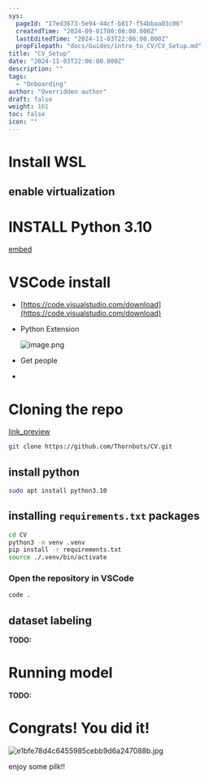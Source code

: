 ```yaml
---
sys:
  pageId: "17ed3673-5e94-44cf-b817-f54bbaa03c06"
  createdTime: "2024-09-01T00:08:00.000Z"
  lastEditedTime: "2024-11-03T22:06:00.000Z"
  propFilepath: "docs/Guides/intro_to_CV/CV_Setup.md"
title: "CV_Setup"
date: "2024-11-03T22:06:00.000Z"
description: ""
tags:
  - "Onboarding"
author: "Overridden author"
draft: false
weight: 161
toc: false
icon: ""
---
```


# Install WSL

## enable virtualization

# INSTALL Python 3.10

[embed](https://www.rose-hulman.edu/class/csse/csse132/2425a/labs/prelab1-wsl2.html)

# VSCode install

- [https://code.visualstudio.com/download](https://code.visualstudio.com/download)
- Python Extension

	![image.png](https://prod-files-secure.s3.us-west-2.amazonaws.com/d518164a-d88e-44d1-a4ee-3adb3bd8bce0/d82b6650-a5e4-4d3c-b8c9-93d817dae00e/image.png?X-Amz-Algorithm=AWS4-HMAC-SHA256&X-Amz-Content-Sha256=UNSIGNED-PAYLOAD&X-Amz-Credential=ASIAZI2LB466VFGQYVGM%2F20250329%2Fus-west-2%2Fs3%2Faws4_request&X-Amz-Date=20250329T032131Z&X-Amz-Expires=3600&X-Amz-Security-Token=IQoJb3JpZ2luX2VjEAAaCXVzLXdlc3QtMiJGMEQCIDLrX1yJZLxCenBSQCtm8kmCUzggGSygLqUJ0NIm%2BHsGAiABwKd9qLnhj8i%2FPvOJSExpPHCx3%2BAdxVmDsrkYyA%2BNsir%2FAwhoEAAaDDYzNzQyMzE4MzgwNSIMyf1cpOTUHdsnVr53KtwDkKxDKIotqufqYCUGYgGjmA4T6W2boFZ11GYuKktzMtG0UQWfOC%2B4dC4v8lgpWD47%2Bl6vCjF%2B7U5Ob13a0Fy881cY72Q6Vn%2FUWOk5ZCXAeOmti1MEUpEq2zhaO4PvWIDTGz6q1eoF4ByxLRJRqOc4Dn%2B0%2FQ8oEVI1VtiwpHJlBSVrHsdfdvTncjlgNyf8aVpywlDho3Y7WJLiUzeDMKt8T44ncTaxH6nOg4VsLcPo3QmGLcY7a7nWOLgtPCN4nRRaQ1yrwAJ1v3exgfZ3oC2499Z7hY8rZtLn9tFSx84vjgOE4grk0N6bZumps8pX1V8hoRDCEz23IZYfvp7Zb0EBAupGQ1su3oBKUkGAvG%2BJaO%2B7waNEPILef86b6%2BsseGf1UCwyuCkhwIWnDJm0Yf8dhDm%2F1nFZYG8YPoTZRoRDLbuliv2KfLqD4I%2FGYQCbHU7uXb41wO%2BCAHGScI4VrtlWK18IvMDDLeaHWlWzsLuczhz3wx75lpKIHjKBm59h5F1aWoMGpqCq54TGn70YIiupwThLVGFdHYO6Uwzm8pE3lQ2xG5lOTJYoT5XdfoRWtqO29skkHHxaspiHJYY15uI9IGaUlsSeamLzos9RChI6%2FN3sdftVf7WTKNi7Yowwi9%2BcvwY6pgG37D4g1FEFenk6De1mtUqudmK66eWLj%2BjIHYbYqhahe3ZbJEdrs591KNE5aK0Yej5woBugyI%2BfCtV4EKNdyF8a%2FkuDUwk6%2BhNvv1xUOCkau9s3GvAuZAzh4EvcDvxG82CmOmgsZrDfprGSqYQNH1X3fonjoz31n32Kmf%2BE4XGXUeuHV4ksjG8zTOW%2FrDaYw0m1LcA8Mxx9NrdvnmojIAp6%2F7oI63I1&X-Amz-Signature=71403dc3e9d5fe6ba7fe5e2d405986fcaeb130bc1fbd2441739aabf5468556fb&X-Amz-SignedHeaders=host&x-id=GetObject)
- Get people
- 

# Cloning the repo

[link_preview](https://github.com/Thornbots/CV/)

```bash
git clone https://github.com/Thornbots/CV.git
```

## install python

```bash
sudo apt install python3.10
```

## installing `requirements.txt` packages

```bash
cd CV
python3 -m venv .venv
pip install -r requirements.txt
source ./.venv/bin/activate
```

### Open the repository in VSCode

```bash
code .
```

## dataset labeling  

**TODO:**

# Running model

**TODO:**

# Congrats! You did it!

![e1bfe78d4c6455985cebb9d6a247088b.jpg](https://prod-files-secure.s3.us-west-2.amazonaws.com/d518164a-d88e-44d1-a4ee-3adb3bd8bce0/7d1ce04e-65d6-40c8-814d-754280e9515a/e1bfe78d4c6455985cebb9d6a247088b.jpg?X-Amz-Algorithm=AWS4-HMAC-SHA256&X-Amz-Content-Sha256=UNSIGNED-PAYLOAD&X-Amz-Credential=ASIAZI2LB466QG6LACET%2F20250329%2Fus-west-2%2Fs3%2Faws4_request&X-Amz-Date=20250329T032130Z&X-Amz-Expires=3600&X-Amz-Security-Token=IQoJb3JpZ2luX2VjEAAaCXVzLXdlc3QtMiJHMEUCIQDd4Xt%2B27VIwkRDy%2BNBPxO7sI8zyWRp66%2BmK3nYl3DK7wIgfsY2acXVphNdAE0YObdkC7JZyAYjMtzRj4KlhdDwlN8q%2FwMIaRAAGgw2Mzc0MjMxODM4MDUiDNb94wWbGSGYyfakLSrcA2OpDlEW7Rz%2BEAueLB9un0tZUTf6IX51kfxX%2Bfw1RG5Sd%2B%2FB7%2BxVsQIO8q7C0dfIKzNydunSv1fD%2Bp8MvbKSxjUx%2BkFf0DuR6ftBZAlVW99i%2FKQIiXhgoVO3L14pRQJkEKviPGV3%2FCvDnxcHmDZQY390Ox5aH90zHjEVSqq79aS7t97tNbDrxcbZOflkJARaSZqkHsvAh%2BG1XJyjUdjlwaR4kDbwNZolZdZhLjHMESUf3yDtv50jyff1TH2Qrsz%2BEgUZ406o617r06M2nzimB0MCF6O%2BGbfkh%2Fs3SHqUl3W51fPXsIasXeek6oeojFh7Er%2Fnr6Vn2P2yU8Oxn0QrXyAWzz2z5o3dLoAKpsi7Shigt1aO6y2hfTZfmcEmbVOSr1OBWPUanPgI5vIiem9%2Bs78FyAZRdsQG1iLvslpD2yYOJmERLkGFL735f9SL5BevjdlkmuuVBwDftruXnq9aJhcPub0PKkrgh6TPchRVsGuV712tOvMRKn9hYEagIiI%2Fy9D8RD1zKLQUb8UpCbwBhZEPTU0C%2FnsvABn9Z6o9OguAvgFx9PhCPZBmGnbOBAg%2FlN8U7MRTiPP8Tl5x8B0g1XAf%2FXwx0xKEynMDeTv7FLFgMDHMViVgcHQHx1brMN%2FfnL8GOqUBlggbHWXDLMKTli9EYC6Sd27zxWAPXkCzkuJH%2Brv7HBTHDm9zAgO4uSOAIvUuYzEJjl8YkjmIb%2F0OgWIm4YKBe6gEXzGh1TzR9DJm%2FXGqOritGXO7vlTWGW%2FzyVzN3Jv3c6gA0wTDd70EjF%2Fcja16wKQzKG48LaLS1tXkxm6L%2Bn%2FQ3Jg5zc%2B0%2Ffj1sjqpDYFUOlIMacXNqgRdJZ4V2sV75dm5IjYv&X-Amz-Signature=83df9dc97e293482503eb1e983b25804477788c48cec878665a27dce4d024c60&X-Amz-SignedHeaders=host&x-id=GetObject)

enjoy some pilk!!
